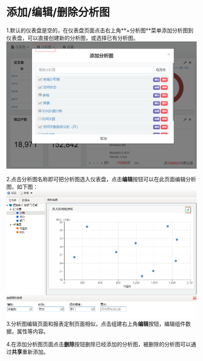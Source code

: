 # 添加/编辑/删除分析图

1.默认的仪表盘是空的，在仪表盘页面点击右上角**+分析图**菜单添加分析图到仪表盘，可以直接创建新的分析图，或选择已有分析图。![](/assets/importccc.png)

2.点击分析图名称即可把分析图选入仪表盘，点击**编辑**按钮可以在此页面编辑分析图，如下图：![](/assets/import780.png)3.分析图编辑页面和报表定制页面相似，点击组建右上角**编辑**按钮，编辑组件数据，属性等内容。

4.在添加分析图页面点击**删除**按钮删除已经添加的分析图，被删除的分析图可以通过**共享**重新添加。

